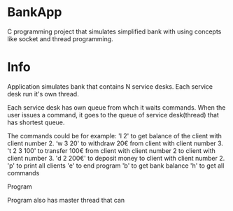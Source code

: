 # BankApp
C programming project that simulates simplified bank with using concepts like socket and thread programming.

# Info
Application simulates bank that contains N service desks. Each service desk run it's own thread.

Each service desk has own queue from whch it waits commands. When the user issues a command, it goes to the queue of service desk(thread) that has shortest queue.

The commands could be for example:
'l 2' to get balance of the client with client number 2.
‘w 3 20' to withdraw 20€ from client with client number 3.
't 2 3 100' to transfer 100€ from client with client number 2 to client with client number 3.
'd 2 200€' to deposit money to client with client number 2.
'p' to print all clients
'e' to end program
'b' to get bank balance
'h' to get all commands




Program 

Program also has master thread that can 
